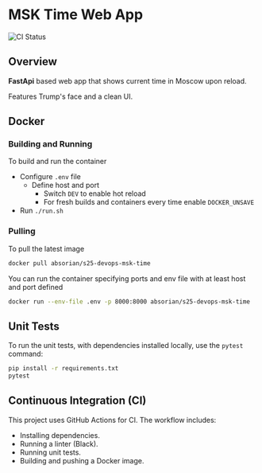# MSK Time Web App

![CI Status](https://github.com/absorian/S25-DevOps-labs/actions/workflows/ci.yml/badge.svg)

## Overview

**FastApi** based web app that shows current time in Moscow upon reload.

Features Trump's face and a clean UI.

## Docker

### Building and Running

To build and run the container

- Configure `.env` file
  - Define host and port
    - Switch `DEV` to enable hot reload
    - For fresh builds and containers every time enable `DOCKER_UNSAVE`
- Run `./run.sh`

### Pulling

To pull the latest image

```bash
docker pull absorian/s25-devops-msk-time
```

You can run the container specifying ports and env file with at least host and port defined

```bash
docker run --env-file .env -p 8000:8000 absorian/s25-devops-msk-time
```

## Unit Tests

To run the unit tests, with dependencies installed locally, use the `pytest` command:

```bash
pip install -r requirements.txt
pytest
```

## Continuous Integration (CI)

This project uses GitHub Actions for CI. The workflow includes:

- Installing dependencies.
- Running a linter (Black).
- Running unit tests.
- Building and pushing a Docker image.
